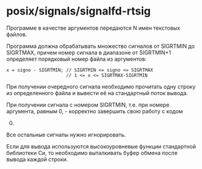 # posix/signals/signalfd-rtsig

Программе в качестве аргументов передаются N имен текстовых файлов.

Программа должна обрабатывать множество сигналов от SIGRTMIN до SIGRTMAX, причем номер сигнала в диапазоне от SIGRTMIN+1
определяет порядковый номер файла из аргументов:

```
x = signo - SIGRTMIN; // SIGRTMIN <= signo <= SIGRTMAX
                      // 1 <= x <= SIGRTMAX-SIGRTMIN
```

При получении очередного сигнала необходимо прочитать одну строку из определенного файла и вывести её на стандартный
поток вывода.

При получении сигнала с номером SIGRTMIN, т.е. при номере аргумента, равным 0, - корректно завершить свою работу с кодом

0.

Все остальные сигналы нужно игнорировать.

Если для вывода используются высокоуровневые функции стандартной библиотеки Си, то необходимо выталкивать буфер обмена
после вывода каждой строки.
